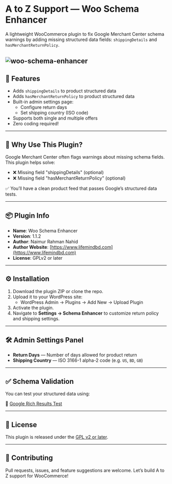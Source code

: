 # A to Z Support — Woo Schema Enhancer

A lightweight WooCommerce plugin to fix Google Merchant Center schema warnings by adding missing structured data fields: `shippingDetails` and `hasMerchantReturnPolicy`.

![woo-schema-enhancer](https://rigannewsletter.us.to/wp-content/uploads/2025/04/Rich-Results-Test-Google-Search-Console.png)
---

## 🧩 Features

- Adds `shippingDetails` to product structured data
- Adds `hasMerchantReturnPolicy` to product structured data
- Built-in admin settings page:
  - Configure return days
  - Set shipping country (ISO code)
- Supports both single and multiple offers
- Zero coding required!

---

## 🚀 Why Use This Plugin?

Google Merchant Center often flags warnings about missing schema fields. This plugin helps solve:

- ❌ Missing field "shippingDetails" (optional)
- ❌ Missing field "hasMerchantReturnPolicy" (optional)

✅ You’ll have a clean product feed that passes Google’s structured data tests.

---

## 📦 Plugin Info

- **Name**: Woo Schema Enhancer
- **Version**: 1.1.2
- **Author**: Naimur Rahman Nahid
- **Author Website**: [https://www.lifemindbd.com](https://www.lifemindbd.com)
- **License**: GPLv2 or later

---

## ⚙️ Installation

1. Download the plugin ZIP or clone the repo.
2. Upload it to your WordPress site:
   - WordPress Admin → Plugins → Add New → Upload Plugin
3. Activate the plugin.
4. Navigate to **Settings → Schema Enhancer** to customize return policy and shipping settings.

---

## 🛠 Admin Settings Panel

- **Return Days** — Number of days allowed for product return
- **Shipping Country** — ISO 3166-1 alpha-2 code (e.g. `US`, `BD`, `GB`)

---

## ✅ Schema Validation

You can test your structured data using:

🔗 [Google Rich Results Test](https://search.google.com/test/rich-results)

---

## 📃 License

This plugin is released under the [GPL v2 or later](https://www.gnu.org/licenses/gpl-2.0.html).

---

## 🤝 Contributing

Pull requests, issues, and feature suggestions are welcome. Let’s build A to Z support for WooCommerce!
